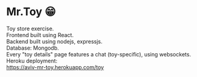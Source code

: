 # Mr.Toy 😁
Toy store exercise.\
Frontend built using React.\
Backend built using nodejs, expressjs.\
Database: Mongodb.\
Every "toy details" page features a chat (toy-specific), using websockets.\
Heroku deployment:\
https://aviv-mr-toy.herokuapp.com/toy
